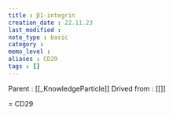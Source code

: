 ```yaml
---
title : β1-integrin
creation_date : 22.11.23
last_modified :
note_type : basic
category :
memo_level :
aliases : CD29
tags : []
---
```


Parent : [[_KnowledgeParticle]]
Drived from : [[]]

 = CD29
